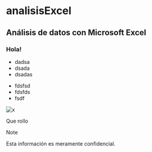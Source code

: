 # analisisExcel
## Análisis de datos con Microsoft Excel
### Hola!

* dadsa
* dsada
* dsadas

- fdsfsd
- fdsfds
- fsdf

![x](https://github.com/user-attachments/assets/b96a8a4f-77db-4c78-adf7-4a288125d39d)


Que rollo
> [!NOTE]
> Esta información es meramente confidencial.
